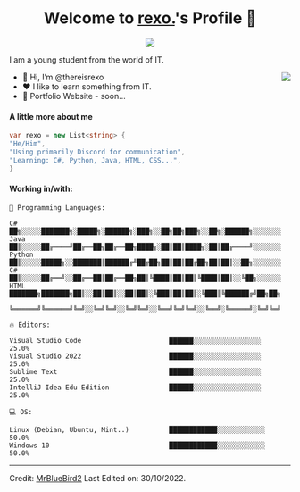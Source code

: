 <p align="center">
  <h1 align="center">Welcome to <a href="https://github.com/thereisrexo">rexo.</a>'s Profile 👋</h1>
</p>
<p align="center">
  <a align="center" href="https://github.com/DenverCoder1/readme-typing-svg"><img src="https://readme-typing-svg.herokuapp.com?&font=IBM+Plex+Sans&color=F72EE2&size=25&lines=Welcome+to+my+GitHub+Profile!" /></a>
</p>
<p>I am a young student from the world of IT.</p>
<img align="right" src="https://media.giphy.com/media/M9gbBd9nbDrOTu1Mqx/giphy.gif">
<ul>
  <li>👋 Hi, I’m @thereisrexo</li>
  <li>❤️ I like to learn something from IT.</li>
  <li>🧐 Portfolio Website - soon...</li>
</ul>

#### A little more about me
```c#
var rexo = new List<string> { 
"He/Him",
"Using primarily Discord for communication",
"Learning: C#, Python, Java, HTML, CSS...",
}
```

#### Working in/with:
```text
💬 Programming Languages:

C#       ██╗░░░░░███████╗░█████╗░██████╗░███╗░░██╗██╗███╗░░██╗░██████╗░░░░░░░
Java     ██║░░░░░██╔════╝██╔══██╗██╔══██╗████╗░██║██║████╗░██║██╔════╝░░░░░░░
Python   ██║░░░░░█████╗░░███████║██████╔╝██╔██╗██║██║██╔██╗██║██║░░██╗░░░░░░░
C#       ██║░░░░░██╔══╝░░██╔══██║██╔══██╗██║╚████║██║██║╚████║██║░░╚██╗░░░░░░
HTML     ███████╗███████╗██║░░██║██║░░██║██║░╚███║██║██║░╚███║╚██████╔╝██╗██╗
         ╚══════╝╚══════╝╚═╝░░╚═╝╚═╝░░╚═╝╚═╝░░╚══╝╚═╝╚═╝░░╚══╝░╚═════╝░╚═╝╚═╝

🔥 Editors:

Visual Studio Code                      ██████░░░░░░░░░░░░░░░░░   25.0% 
Visual Studio 2022                      ██████░░░░░░░░░░░░░░░░░   25.0% 
Sublime Text                            ██████░░░░░░░░░░░░░░░░░   25.0% 
IntelliJ Idea Edu Edition               ██████░░░░░░░░░░░░░░░░░   25.0% 

💻 OS:

Linux (Debian, Ubuntu, Mint..)          ████████████░░░░░░░░░░░░   50.0%
Windows 10                              ████████████░░░░░░░░░░░░   50.0%
```
------
Credit: [MrBlueBird2](https://github.com/MrBlueBird2)
Last Edited on: 30/10/2022.
